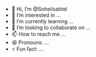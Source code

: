 - 👋 Hi, I’m @Soheilsabtel
- 👀 I’m interested in ...
- 🌱 I’m currently learning ...
- 💞️ I’m looking to collaborate on ...
- 📫 How to reach me ...
- 😄 Pronouns: ...
- ⚡ Fun fact: ...

<!---
Soheilsabtel/Soheilsabtel is a ✨ special ✨ repository because its `README.md` (this file) appears on your GitHub profile.
You can click the Preview link to take a look at your changes.
--->
